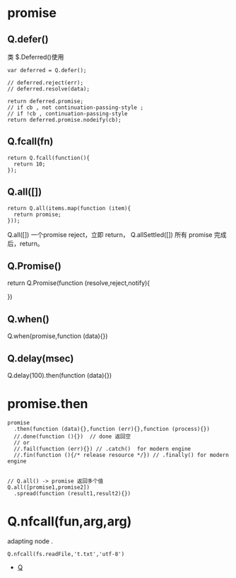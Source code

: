 

promise
====

Q.defer()
----

类 $.Deferred()使用

    var deferred = Q.defer();

    // deferred.reject(err);
    // deferred.resolve(data);

    return deferred.promise;
    // if cb , not continuation-passing-style ;
    // if !cb , continuation-passing-style
    return deferred.promise.nodeify(cb);


Q.fcall(fn)
----

    return Q.fcall(function(){
      return 10;
    });



Q.all([])
----

    return Q.all(items.map(function (item){
      return promise;
    }));

Q.all([])  一个promise reject，立即 return，
Q.allSettled([]) 所有 promise 完成后，return。



Q.Promise()
----

  return Q.Promise(function (resolve,reject,notify){

  })


Q.when()
----

  Q.when(promise,function (data){})


Q.delay(msec)
----

  Q.delay(100).then(function (data){})



promise.then
====

    promise
      .then(function (data){},function (err){},function (process){})
      //.done(function (){})  // done 返回空
      // or
      //.fail(function (err){}) // .catch()  for modern engine
      //.fin(function (){/* release resource */}) // .finally() for modern engine


    // Q.all() -> promise 返回多个值
    Q.all([promise1,promise2])
      .spread(function (result1,result2){})



Q.nfcall(fun,arg,arg)
====

  adapting node .

    Q.nfcall(fs.readFile,'t.txt','utf-8')










 - [Q](https://github.com/kriskowal/q)